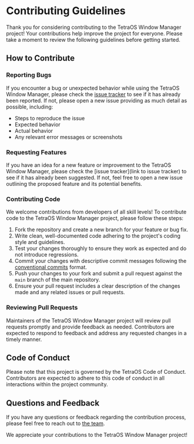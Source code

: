 # Contributing Guidelines

Thank you for considering contributing to the TetraOS Window Manager project! Your contributions help improve the project for everyone. Please take a moment to review the following guidelines before getting started.

## How to Contribute

### Reporting Bugs

If you encounter a bug or unexpected behavior while using the TetraOS Window Manager, please check the [issue tracker](https://github.com/TetraOS/Window-Manager/issues) to see if it has already been reported. If not, please open a new issue providing as much detail as possible, including:

- Steps to reproduce the issue
- Expected behavior
- Actual behavior
- Any relevant error messages or screenshots

### Requesting Features

If you have an idea for a new feature or improvement to the TetraOS Window Manager, please check the [issue tracker](link to issue tracker) to see if it has already been suggested. If not, feel free to open a new issue outlining the proposed feature and its potential benefits.

### Contributing Code

We welcome contributions from developers of all skill levels! To contribute code to the TetraOS Window Manager project, please follow these steps:

1. Fork the repository and create a new branch for your feature or bug fix.
2. Write clean, well-documented code adhering to the project's coding style and guidelines.
3. Test your changes thoroughly to ensure they work as expected and do not introduce regressions.
4. Commit your changes with descriptive commit messages following the [conventional commits](https://www.conventionalcommits.org/) format.
5. Push your changes to your fork and submit a pull request against the `main` branch of the main repository.
6. Ensure your pull request includes a clear description of the changes made and any related issues or pull requests.

### Reviewing Pull Requests

Maintainers of the TetraOS Window Manager project will review pull requests promptly and provide feedback as needed. Contributors are expected to respond to feedback and address any requested changes in a timely manner.

## Code of Conduct

Please note that this project is governed by the TetraOS Code of Conduct. Contributors are expected to adhere to this code of conduct in all interactions within the project community.

## Questions and Feedback

If you have any questions or feedback regarding the contribution process, please feel free to reach out to [the team](mailto:tetraos.team@gmail.com).

We appreciate your contributions to the TetraOS Window Manager project!

